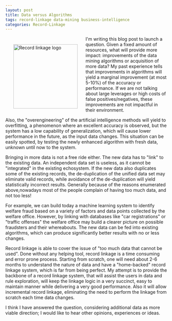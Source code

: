 ```yaml
---
layout: post
title: Data versus Algorithms
tags: record-linkage data-mining business-intelligence
categories: Record-Linkage
---
```


 <img src="{{'/static/img/recolink/logo.svg' | prepend: site.baseurl | prepend: site.url }}" 
    alt='Record linkage logo' style="float:left;width:200px;padding:15px;margin:10px"   /> 
I'm writing this blog post  to launch a question. Given a fixed amount of resources, what will provide more impact:
improvements of the data mining algorithms or acquisition of more data?
My past experience tells that improvements in algorithms
 will yield a marginal improvement (at most 5-10%) of the accuracy or performance.
 If we are not talking about large leverages or high costs of false positives/negatives, 
these improvements are not impactful in their environment.

Also, the "overengineering" of the artificial intelligence methods will yield to overfitting, a phenomenon where an
excellent accuracy is observed, but the system has a low capability of generalization, which will cause
lower performance in the future, as the input data changes. This situation can be easily spotted, by testing the 
newly enhanced algorithm with fresh data, unknown until now to the system.

Bringing in more data is not a free ride either. The new data has to "link" to the existing data. An independent data set
is useless, as it cannot be "integrated" in the existing echosystem. If the new data also duplicates some of the 
existing records, the de-duplication of the unified data set may eliminate valid records, while avoidance of the
de-duplication will yield statistically incorrect results. Generally because of the reasons 
enumerated above,nowadays most of the people complain of having too much data, and not too less!

For example, we can build today a machine learning system to identify welfare fraud based on a variety of factors and data points collected
by the welfare office. However, by linking with databases like "car registrations" or "traffic offenses" the welfare
office may build a clearer picture on possible fraudsters and their whereabouts. The new data can be fed into existing
algorithms, which can produce significantly better results with no or less changes.

Record linkage is able to cover the issue of "too much data that cannot be used". Done without any helping tool, record
linkage is a time consuming and error prone process. Starting from scratch, one will need about 2-6 months to understand
the nature of data and have a "home-backed" record linkage system, which is far from being perfect. My attempt is to provide
the backbone of a record linkage system, that will assist the users in data and rule exploration, will keep the 
linkage logic in a very succinct, easy to maintain manner while delivering a very good performance. 
Also it will allow incremental record linkage, eliminating the need to perform the linkage from scratch each time data changes.

I think I have answered the question, considering additional data as more viable direction; I would like to hear other
opinions, experiences or ideas.

